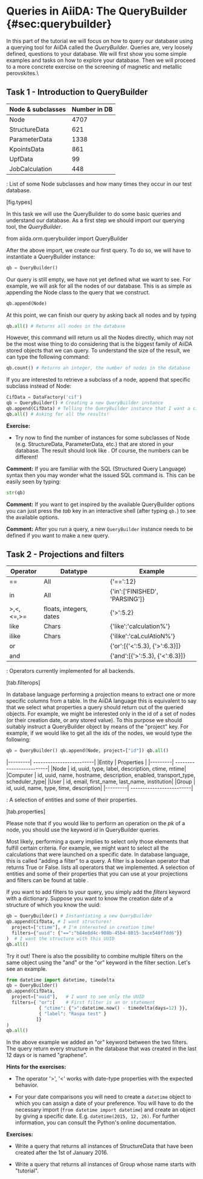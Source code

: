 Queries in AiiDA: The QueryBuilder {#sec:querybuilder}
==================================

In this part of the tutorial we will focus on how to query our database
using a querying tool for AiiDA called the *QueryBuilder*. Queries are,
very loosely defined, questions to your database. We will first show you
some simple examples and tasks on how to explore your database. Then we
will proceed to a more concrete exercise on the screening of magnetic
and metallic perovskites.\

Task 1 - Introduction to QueryBuilder
-------------------------------------

| Node & subclasses |  Number in DB
|-------------------| --------------
|       Node        |      4707
|   StructureData   |      621
|   ParameterData   |      1338
|    KpointsData    |      861
|      UpfData      |       99
|  JobCalculation   |      448

  : List of some Node subclasses and how many times they occur in our
  test database.

[fig.types]

In this task we will use the QueryBuilder to do some basic queries and
understand our database. As a first step we should import our querying
tool, the *QueryBuilder*.

from aiida.orm.querybuilder import QueryBuilder

After the above import, we create our first query. To do so, we will
have to instantiate a QueryBuilder instance:

```python
qb = QueryBuilder()
```

Our query is still empty, we have not yet defined what we want to see.
For example, we will ask for all the nodes of our database. This is as
simple as appending the Node class to the query that we construct.

```python
qb.append(Node)
```

At this point, we can finish our query by asking back all nodes and by
typing

```python
qb.all() # Returns all nodes in the database
```

However, this command will return us all the Nodes directly, which may
not be the most wise thing to do considering that is the biggest family
of AiiDA stored objects that we can query. To understand the size of the
result, we can type the following command:

```python
qb.count() # Returns an integer, the number of nodes in the database
```

If you are interested to retrieve a subclass of a node, append that
specific subclass instead of Node:

```python
CifData = DataFactory('cif')
qb = QueryBuilder() # Creating a new QueryBuilder instance
qb.append(CifData) # Telling the QueryBuilder instance that I want a cif data type
qb.all() # Asking for all the results!
```

**Exercise:**

- Try now to find the number of instances for some subclasses of Node
  (e.g. StructureData, ParameterData, etc.) that are stored in your
  database. The result should look like . Of course, the numbers can
  be different!

**Comment:** If you are familiar with the SQL (Structured Query
Language) syntax then you may wonder what the issued SQL command is.
This can be easily seen by typing:

```python
str(qb)
```

**Comment:** If you want to get inspired by the available QueryBuilder
options you can just press the *tab* key in an interactive shell (after
typing `qb.`) to see the available options.

**Comment:** After you run a query, a new `QueryBuilder` instance needs
to be defined if you want to make a new query.

Task 2 - Projections and filters
--------------------------------

|  Operator   |         Datatype         |               Example
|-------------| -------------------------| ------------------------------------
|     ==      |            All           |              {'==':12}
|     in      |            All           |    {'in':['FINISHED', 'PARSING']}
| >,<,<=,>= |  floats, integers, dates |             {'>':5.2}
|    like     |           Chars          |       {'like':'calculation%'}
|    ilike    |           Chars          |       {'ilike':'caLculAtioN%'}
|     or      |                          |  {'or':[{'<':5.3}, {'>':6.3}]}
|     and     |                          |  {'and':[{'>':5.3}, {'<':6.3}]}

  : Operators currently implemented for all backends.

[tab.filterops]

In database language performing a projection means to extract one or
more specific columns from a table. In the AiiDA language this is
equivalent to say that we select what properties a query should return
out of the queried objects. For example, we might be interested only in
the id of a set of nodes (or their creation date, or any stored value).
To this purpose we should suitably instruct a QueryBuilder object by
means of the "project" key. For example, if we would like to get all the
ids of the nodes, we would type the following:

```python
qb = QueryBuilder() qb.append(Node, project=["id"]) qb.all()
```

|---------| -------------------------|
|Entity   | Properties               |
|---------| -------------------------|
|Node     | id, uuid, type, label, description, ctime, mtime|
|Computer | id, uuid, name, hostname, description, enabled, transport_type, scheduler_type|
|User     | id, email, first_name, last_name, institution|
|Group    | id, uuid, name, type, time, description|
|---------| -------------------------|

  : A selection of entities and some of their properties.

[tab.properties]

Please note that if you would like to perform an operation on the *pk*
of a node, you should use the keyword *id* in QueryBuilder queries.

Most likely, performing a query implies to select only those elements
that fulfill certain criteria. For example, we might want to select all
the calculations that were launched on a specific date. In database
language, this is called "adding a filter" to a query. A filter is a
boolean operator that returns True or False. lists all operators that we
implemented. A selection of entities and some of their properties that
you can use at your projections and filters can be found at table .

If you want to add filters to your query, you simply add the *filters*
keyword with a dictionary. Suppose you want to know the creation date of
a structure of which you know the uuid:

```python
qb = QueryBuilder() # Instantiating a new QueryBuilder
qb.append(CifData, # I want structures!
  project=["ctime"], # I'm interested in creation time!
  filters={"uuid": {"==":"b84e8d4c-908b-45b4-8015-3ace540f7dd6"}}
)  # I want the structure with this UUID
qb.all()
```

Try it out! There is also the possibility to combine multiple filters on
the same object using the "and" or the "or" keyword in the filter
section. Let's see an example.

```python
from datetime import datetime, timedelta
qb = QueryBuilder()
qb.append(CifData,
  project=["uuid"],   # I want to see only the UUID
  filters={ "or":[    # First filter is an or statement
            { "ctime": {">":datetime.now() - timedelta(days=12) }},
            { "label": "Raspa test" }
           ]}
)
qb.all()
```

In the above example we added an "or" keyword between the two filters.
The query return every structure in the database that was created in the
last 12 days or is named "graphene".

**Hints for the exercises:**

- The operator '>', '<' works with date-type properties with the expected behavior.

- For your date comparisons you will need to create a `datetime`
  object to which you can assign a date of your preference. You will
  have to do the necessary import (`from datetime import datetime`)
  and create an object by giving a specific date. E.g.
  `datetime(2015, 12, 26)`. For further information, you can consult the Python's
  online documentation.

**Exercises:**

- Write a query that returns all instances of StructureData that have been created after the 1st of January 2016.

- Write a query that returns all instances of Group whose name starts with "tutorial".
